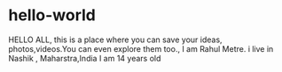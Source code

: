 # hello-world
HELLO ALL, this is a place where you can save your ideas, photos,videos.You can even explore them too.,
I am Rahul Metre.
i live in Nashik , Maharstra,India
I am 14 years old
